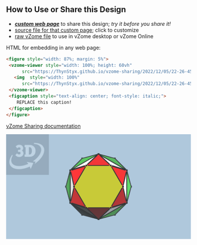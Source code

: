 
## How to Use or Share this Design

 - [***custom web page***][post] to share this design; *try it before you share it!*
 - [source file for that custom page][source]; click to customize
 - [raw vZome file][raw] to use in vZome desktop or vZome Online
 
 HTML for embedding in any web page:
 ```html
<figure style="width: 87%; margin: 5%">
  <vzome-viewer style="width: 100%; height: 60vh"
       src="https://ThynStyx.github.io/vzome-sharing/2022/12/05/22-26-45-3D-Hull-Identity/3D-Hull-Identity.vZome" >
    <img  style="width: 100%"
       src="https://ThynStyx.github.io/vzome-sharing/2022/12/05/22-26-45-3D-Hull-Identity/3D-Hull-Identity.png" >
  </vzome-viewer>
  <figcaption style="text-align: center; font-style: italic;">
     REPLACE this caption!
  </figcaption>
</figure>
 ```

[vZome Sharing documentation](https://vzome.github.io/vzome/sharing.html#how-it-works)

![Image](<3D-Hull-Identity.png>)


[post]: <https://ThynStyx.github.io/vzome-sharing/2022/12/05/3D-Hull-Identity-22-26-45.html>
[source]: <https://github.com/ThynStyx/vzome-sharing/edit/main/_posts/2022-12-05-3D-Hull-Identity-22-26-45.md>
[raw]: <https://raw.githubusercontent.com/ThynStyx/vzome-sharing/main/2022/12/05/22-26-45-3D-Hull-Identity/3D-Hull-Identity.vZome>